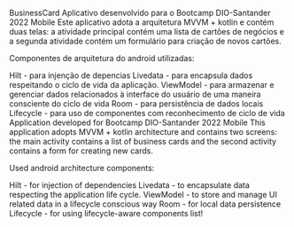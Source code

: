 BusinessCard
Aplicativo desenvolvido para o Bootcamp DIO-Santander 2022 Mobile
Este aplicativo adota a arquitetura MVVM + kotlin e contém duas telas: a atividade principal contém uma lista de cartões de negócios e a segunda atividade contém um formulário para criação de novos cartões.

Componentes de arquitetura do android utilizadas:

Hilt - para injenção de depencias
Livedata - para encapsula dados respeitando o ciclo de vida da aplicação.
ViewModel - para armazenar e gerenciar dados relacionados à interface do usuário de uma maneira consciente do ciclo de vida
Room - para persistência de dados locais
Lifecycle - para uso de componentes com reconhecimento de ciclo de vida
Application developed for Bootcamp DIO-Santander 2022 Mobile
This application adopts MVVM + kotlin architecture and contains two screens: the main activity contains a list of business cards and the second activity contains a form for creating new cards.

Used android architecture components:

Hilt - for injection of dependencies
Livedata - to encapsulate data respecting the application life cycle.
ViewModel - to store and manage UI related data in a lifecycle conscious way
Room - for local data persistence
Lifecycle - for using lifecycle-aware components
list!
